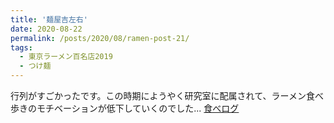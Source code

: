 ```yaml
---
title: '麺屋吉左右'
date: 2020-08-22
permalink: /posts/2020/08/ramen-post-21/
tags:
  - 東京ラーメン百名店2019
  - つけ麺
---
```


行列がすごかったです。この時期にようやく研究室に配属されて、ラーメン食べ歩きのモチベーションが低下していくのでした...
[食べログ](https://tabelog.com/tokyo/A1313/A131303/13021140/)
